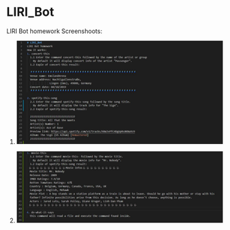 # LIRI_Bot
LIRI Bot homework
Screenshoots:
1. ![Image 1](/screenshot1.JPG)

2. ![Image 2](/screenshot2.JPG)